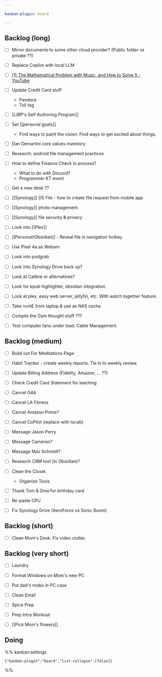 ```yaml
---

kanban-plugin: board

---
```


## Backlog (long)

- [ ] Mirror documents to some other cloud provider? (Public folder vs private ??)
- [ ] Replace Copilot with local LLM
- [ ] [(1) The Mathematical Problem with Music, and How to Solve It - YouTube](https://www.youtube.com/watch?v=nK2jYk37Rlg)
- [ ] Update Credit Card stuff
	- Pandora
	- Toll tag
- [ ] [[JBP's Self Authoring Program]]
- [ ] Set [[personal goals]]
	- Find ways to paint the vision. Find ways to get excited about things.
- [ ] Dan Demartini core values inventory
- [ ] Research: android file management practices
- [ ] How to define Finance Check In process?
	- What to do with Discord?
	- Programmer KT event
- [ ] Get a new desk ??
- [ ] [[Synology]] DS File - how to create file request from mobile app
- [ ] [[Synology]] photo management
- [ ] [[Synology]] file security & privacy
- [ ] Look into [[Plex]]
- [ ] [[Personal/Obsidian]] - Reveal file in navigation hotkey
- [ ] Use Pixel 4a as Webam
- [ ] Look into podgrab
- [ ] Look into Synology Drive back up?
- [ ] Look at Calibre or alternatives?
- [ ] Look for epub highlighter, obsidian integration.
- [ ] Look at plex, easy web server, jellyfin, etc. With watch together feature.
- [ ] Take nvmE from laptop & use as NAS cache
- [ ] Compile the Gym thought stuff ???
- [ ] Test computer fans under load. Cable Management.


## Backlog (medium)

- [ ] Build out For Meditations Page
- [ ] Habit Tracker - create weekly reports. Tie in to weekly review.
- [ ] Update Billing Address (Fidelity, Amazon, ... ??)
- [ ] Check Credit Card Statement for leaching
- [ ] Cancel G4A
- [ ] Cancel LA Fitness
- [ ] Cancel Amazon Prime?
- [ ] Cancel CoPilot (replace with local))
- [ ] Message Jason Perry
- [ ] Message Cameron?
- [ ] Message Max Schmidt?
- [ ] Research CRM tool (in Obsidian)?
- [ ] Clean the Closet.
	- Organize Tools
- [ ] Thank Tom & Gma for birthday card
- [ ] Re-paste CPU
- [ ] Fix Synology Drive (AeroForce vs Sonic Boom)


## Backlog (short)

- [ ] Clean Mom's Desk. Fix video clutter.


## Backlog (very short)

- [ ] Laundry
- [ ] Format Windows on Mom's new PC
- [ ] Put dad's mobo in PC case
- [ ] Clean Email
- [ ] Spice Prep
- [ ] Prep Intra Workout
- [ ] [[Pick Mom's flowers]]


## Doing





%% kanban:settings
```
{"kanban-plugin":"board","list-collapse":[false]}
```
%%